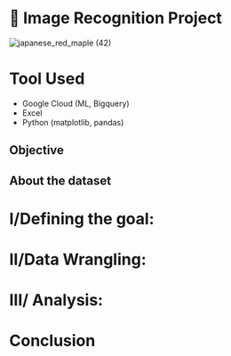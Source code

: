 # 🍁 Image Recognition Project 

![japanese_red_maple (42)](https://github.com/Bruc3U/Flower_project/assets/142362478/72a4528d-3fe2-4ff9-9723-eec00942e300)

# Tool Used
- Google Cloud (ML, Bigquery)
- Excel
- Python (matplotlib, pandas)


## Objective



## About the dataset



# I/Defining the goal:


# II/Data Wrangling: 

# III/ Analysis:


# Conclusion










